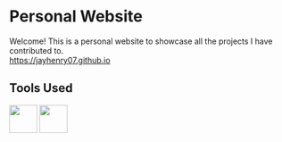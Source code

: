 # Personal Website
Welcome! This is a personal website to showcase all the projects I have contributed to.
<br>
https://jayhenry07.github.io
## Tools Used
<div>
<img src="https://cdn.iconscout.com/icon/free/png-256/react-3521666-2945110.png" width="50px"/>
<img src="https://cdn-icons-png.flaticon.com/512/5968/5968292.png" width="50px"/>
</div>
